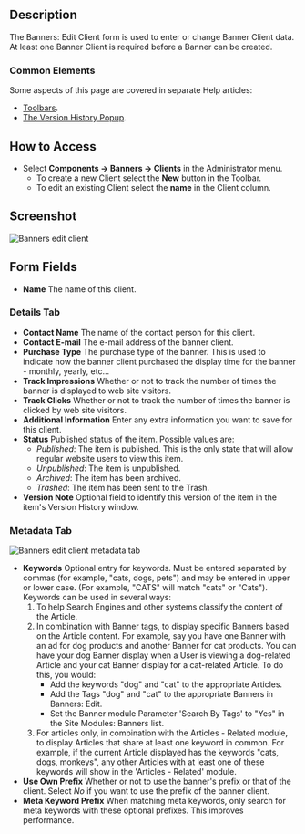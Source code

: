 <!-- Filename: Help4.x:Banners:_New_or_Edit_Client / Display title: Banners: Edit Client -->

## Description

The Banners: Edit Client form is used to enter or change Banner Client data.
At least one Banner Client is required before a Banner can be created.

### Common Elements

Some aspects of this page are covered in separate Help
articles:

* [Toolbars](jdocmanual?article=help/common-elements/toolbars).
* [The Version History Popup](jdocmanual?article=help/common-elements/edit-version-history).

## How to Access

- Select **Components → Banners → Clients** in the Administrator menu.
  - To create a new Client select the **New** button in the Toolbar.
  - To edit an existing Client select the **name** in the Client column.

## Screenshot

![Banners edit client](../../../en/images/banners/banners-edit-client-details-tab.png)

## Form Fields

- **Name** The name of this client.

### Details Tab

- **Contact Name** The name of the contact person for this client.
- **Contact E-mail** The e-mail address of the banner client.
- **Purchase Type** The purchase type of the banner. This is used to
  indicate how the banner client purchased the display time for the
  banner - monthly, yearly, etc...
- **Track Impressions** Whether or not to track the number of times the
  banner is displayed to web site visitors.
- **Track Clicks** Whether or not to track the number of times the
  banner is clicked by web site visitors.
- **Additional Information** Enter any extra information you want to
  save for this client.
- **Status** Published status of the item. Possible values are:
  - *Published*: The item is published. This is the only state that will
    allow regular website users to view this item.
  - *Unpublished*: The item is unpublished.
  - *Archived*: The item has been archived.
  - *Trashed*: The item has been sent to the Trash.
- **Version Note** Optional field to identify this version of the item
  in the item's Version History
  window.

### Metadata Tab

![Banners edit client metadata tab](../../../en/images/banners/banners-edit-client-metadata-tab.png)

- **Keywords** Optional entry for keywords. Must be entered separated
  by commas (for example, "cats, dogs, pets") and may be entered in
  upper or lower case. (For example, "CATS" will match "cats" or
  "Cats"). Keywords can be used in several ways:
  1.  To help Search Engines and other systems classify the content of
      the Article.
  2.  In combination with Banner tags, to display specific Banners based
      on the Article content. For example, say you have one Banner with
      an ad for dog products and another Banner for cat products. You
      can have your dog Banner display when a User is viewing a
      dog-related Article and your cat Banner display for a cat-related
      Article. To do this, you would:
      - Add the keywords "dog" and "cat" to the appropriate Articles.
      - Add the Tags "dog" and "cat" to the appropriate Banners in
        Banners: Edit.
      - Set the Banner module Parameter 'Search By Tags' to "Yes" in
        the Site Modules: Banners list.
  3.  For articles only, in combination with the Articles - Related module,
      to display Articles that share at least one keyword in common. For
      example, if the current Article displayed has the keywords "cats,
      dogs, monkeys", any other Articles with at least one of these
      keywords will show in the 'Articles - Related' module.
- **Use Own Prefix** Whether or not to use the banner's prefix or that
  of the client. Select *No* if you want to use the prefix of the banner
  client.
- **Meta Keyword Prefix** When matching meta keywords, only search for
  meta keywords with these optional prefixes. This improves performance.
